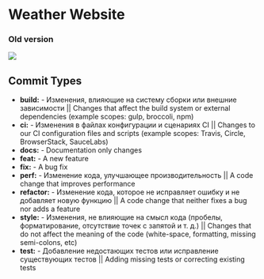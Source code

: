 # Weather Website

### Old version
![](https://i.imgur.com/mA7f4G3.png)

## Commit Types
* **build:** - Изменения, влияющие на систему сборки или внешние зависимости || Changes that affect the build system or external dependencies (example scopes: gulp, broccoli, npm)
* **ci:** - Изменения в файлах конфигурации и сценариях CI || Changes to our CI configuration files and scripts (example scopes: Travis, Circle, BrowserStack, SauceLabs)
* **docs:** - Documentation only changes
* **feat:** - A new feature
* **fix:** - A bug fix
* **perf:** - Изменение кода, улучшающее производительность || A code change that improves performance
* **refactor:** - Изменение кода, которое не исправляет ошибку и не добавляет новую функцию || A code change that neither fixes a bug nor adds a feature
* **style:** - Изменения, не влияющие на смысл кода (пробелы, форматирование, отсутствие точек с запятой и т. д.) || Changes that do not affect the meaning of the code (white-space, formatting, missing semi-colons, etc)
* **test:** - Добавление недостающих тестов или исправление существующих тестов || Adding missing tests or correcting existing tests
